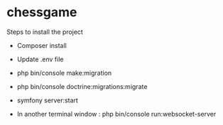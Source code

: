 # chessgame

Steps to install the project

- Composer install

- Update .env file

- php bin/console make:migration

- php bin/console doctrine:migrations:migrate

- symfony server:start

- In another terminal window : php bin/console run:websocket-server
